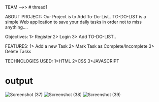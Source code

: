 TEAM -->>  # thread1

ABOUT PROJECT:
Our Project is to Add To-Do-List..
TO-DO-LIST is a simple Web application to save your daily tasks in order not to miss 
anything....

Objectives:
1> Register
2> Login
3> Add TO-DO-LIST..

FEATURES:
1> Add a new Task
2> Mark Task as Complete/Incomplete
3> Delete Tasks

TECHNOLOGIES USED:
1>HTML
2>CSS
3>JAVASCRIPT
# output
![Screenshot (37)](https://github.com/Satya3000/thread1/assets/138752006/803d4c2e-d58a-44e2-9186-c017921d21bf)
![Screenshot (38)](https://github.com/Satya3000/thread1/assets/138752006/3c94d6ce-8348-4cd0-9d57-1aac91e07340)
![Screenshot (39)](https://github.com/Satya3000/thread1/assets/138752006/15611609-65a5-48e8-8af1-85df94ca21f3)


